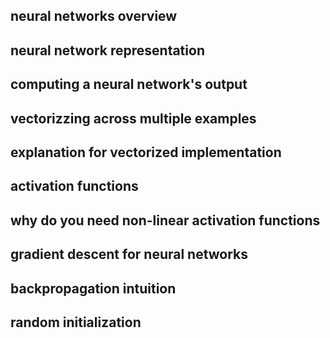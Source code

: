 ## neural networks overview

## neural network representation

## computing a neural network's output

## vectorizzing across multiple examples

## explanation for vectorized implementation

## activation functions

## why do you need non-linear activation functions

## gradient descent for neural networks

## backpropagation intuition

## random initialization


